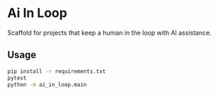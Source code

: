 
# Ai In Loop

Scaffold for projects that keep a human in the loop with AI assistance.

## Usage

```bash
pip install -r requirements.txt
pytest
python -m ai_in_loop.main
```
